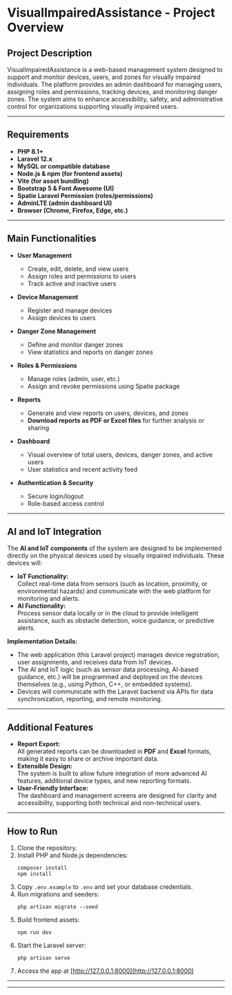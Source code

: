 # VisualImpairedAssistance - Project Overview

## Project Description

VisualImpairedAssistance is a web-based management system designed to support and monitor devices, users, and zones for visually impaired individuals. The platform provides an admin dashboard for managing users, assigning roles and permissions, tracking devices, and monitoring danger zones. The system aims to enhance accessibility, safety, and administrative control for organizations supporting visually impaired users.

---

## Requirements

- **PHP 8.1+**
- **Laravel 12.x**
- **MySQL or compatible database**
- **Node.js & npm (for frontend assets)**
- **Vite (for asset bundling)**
- **Bootstrap 5 & Font Awesome (UI)**
- **Spatie Laravel Permission (roles/permissions)**
- **AdminLTE (admin dashboard UI)**
- **Browser (Chrome, Firefox, Edge, etc.)**

---

## Main Functionalities

- **User Management**
  - Create, edit, delete, and view users
  - Assign roles and permissions to users
  - Track active and inactive users

- **Device Management**
  - Register and manage devices
  - Assign devices to users

- **Danger Zone Management**
  - Define and monitor danger zones
  - View statistics and reports on danger zones

- **Roles & Permissions**
  - Manage roles (admin, user, etc.)
  - Assign and revoke permissions using Spatie package

- **Reports**
  - Generate and view reports on users, devices, and zones
  - **Download reports as PDF or Excel files** for further analysis or sharing

- **Dashboard**
  - Visual overview of total users, devices, danger zones, and active users
  - User statistics and recent activity feed

- **Authentication & Security**
  - Secure login/logout
  - Role-based access control

---

## AI and IoT Integration

The **AI and IoT components** of the system are designed to be implemented directly on the physical devices used by visually impaired individuals. These devices will:

- **IoT Functionality:**  
  Collect real-time data from sensors (such as location, proximity, or environmental hazards) and communicate with the web platform for monitoring and alerts.
- **AI Functionality:**  
  Process sensor data locally or in the cloud to provide intelligent assistance, such as obstacle detection, voice guidance, or predictive alerts.

**Implementation Details:**
- The web application (this Laravel project) manages device registration, user assignments, and receives data from IoT devices.
- The AI and IoT logic (such as sensor data processing, AI-based guidance, etc.) will be programmed and deployed on the devices themselves (e.g., using Python, C++, or embedded systems).
- Devices will communicate with the Laravel backend via APIs for data synchronization, reporting, and remote monitoring.

---

## Additional Features

- **Report Export:**  
  All generated reports can be downloaded in **PDF** and **Excel** formats, making it easy to share or archive important data.
- **Extensible Design:**  
  The system is built to allow future integration of more advanced AI features, additional device types, and new reporting formats.
- **User-Friendly Interface:**  
  The dashboard and management screens are designed for clarity and accessibility, supporting both technical and non-technical users.

---

## How to Run

1. Clone the repository.
2. Install PHP and Node.js dependencies:
   ```
   composer install
   npm install
   ```
3. Copy `.env.example` to `.env` and set your database credentials.
4. Run migrations and seeders:
   ```
   php artisan migrate --seed
   ```
5. Build frontend assets:
   ```
   npm run dev
   ```
6. Start the Laravel server:
   ```
   php artisan serve
   ```
7. Access the app at [http://127.0.0.1:8000](http://127.0.0.1:8000)

---


---